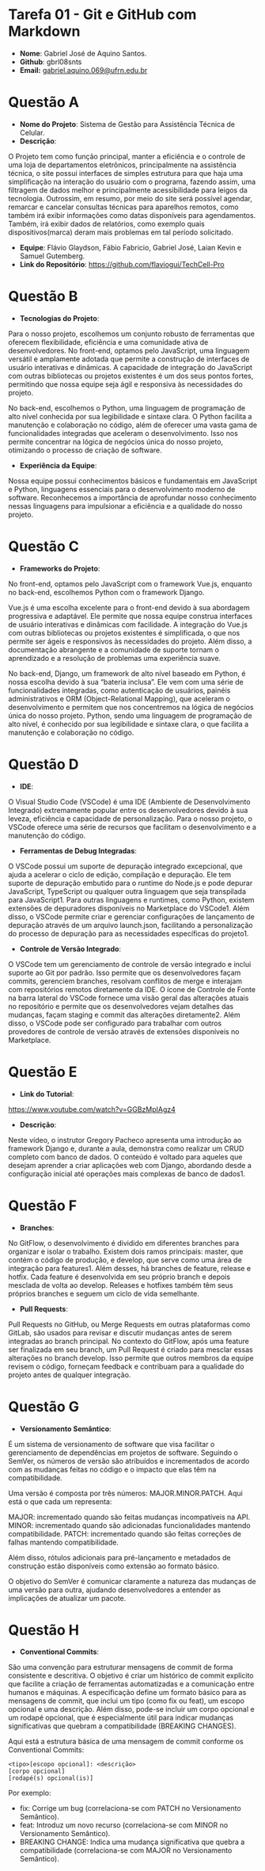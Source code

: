 # __Tarefa 01 - Git e GitHub com Markdown__

* __Nome__: Gabriel José de Aquino Santos.
* __Github__: gbrl08snts
* __Email:__ gabriel.aquino.069@ufrn.edu.br

# __Questão A__

* __Nome do Projeto__: Sistema de Gestão para Assistência Técnica de Celular.
* __Descrição__: 

O Projeto tem como função principal, manter a eficiência e o controle de uma loja de departamentos eletrônicos, principalmente na assistência técnica, o site possui interfaces de simples estrutura para que haja uma simplificação na interação do usuário com o programa, fazendo assim, uma filtragem de dados melhor e principalmente acessibilidade para leigos da tecnologia. Outrossim, em resumo, por meio do site será possível agendar, remarcar e cancelar consultas técnicas para aparelhos remotos, como também irá exibir informações como datas disponíveis para agendamentos. Também, irá exibir dados de relatórios, como exemplo quais dispositivos(marca) deram mais problemas em tal período solicitado.

* __Equipe__: Flávio Glaydson, Fábio Fabricio, Gabriel José, Laian Kevin e Samuel Gutemberg.
* __Link do Repositório__: https://github.com/flaviogui/TechCell-Pro

# __Questão B__

* __Tecnologias do Projeto__: 

Para o nosso projeto, escolhemos um conjunto robusto de ferramentas que oferecem flexibilidade, eficiência e uma comunidade ativa de desenvolvedores. No front-end, optamos pelo JavaScript, uma linguagem versátil e amplamente adotada que permite a construção de interfaces de usuário interativas e dinâmicas. A capacidade de integração do JavaScript com outras bibliotecas ou projetos existentes é um dos seus pontos fortes, permitindo que nossa equipe seja ágil e responsiva às necessidades do projeto.

No back-end, escolhemos o Python, uma linguagem de programação de alto nível conhecida por sua legibilidade e sintaxe clara. O Python facilita a manutenção e colaboração no código, além de oferecer uma vasta gama de funcionalidades integradas que aceleram o desenvolvimento. Isso nos permite concentrar na lógica de negócios única do nosso projeto, otimizando o processo de criação de software.

* __Experiência da Equipe__: 

Nossa equipe possui conhecimentos básicos e fundamentais em JavaScript e Python, linguagens essenciais para o desenvolvimento moderno de software. Reconhecemos a importância de aprofundar nosso conhecimento nessas linguagens para impulsionar a eficiência e a qualidade do nosso projeto.

# __Questão C__

* __Frameworks do Projeto__:

No front-end, optamos pelo JavaScript com o framework Vue.js, enquanto no back-end, escolhemos Python com o framework Django.

Vue.js é uma escolha excelente para o front-end devido à sua abordagem progressiva e adaptável. Ele permite que nossa equipe construa interfaces de usuário interativas e dinâmicas com facilidade. A integração do Vue.js com outras bibliotecas ou projetos existentes é simplificada, o que nos permite ser ágeis e responsivos às necessidades do projeto. Além disso, a documentação abrangente e a comunidade de suporte tornam o aprendizado e a resolução de problemas uma experiência suave.

No back-end, Django, um framework de alto nível baseado em Python, é nossa escolha devido à sua “bateria inclusa”. Ele vem com uma série de funcionalidades integradas, como autenticação de usuários, painéis administrativos e ORM (Object-Relational Mapping), que aceleram o desenvolvimento e permitem que nos concentremos na lógica de negócios única do nosso projeto. Python, sendo uma linguagem de programação de alto nível, é conhecido por sua legibilidade e sintaxe clara, o que facilita a manutenção e colaboração no código.

# __Questão D__

* __IDE__:

O Visual Studio Code (VSCode) é uma IDE (Ambiente de Desenvolvimento Integrado) extremamente popular entre os desenvolvedores devido à sua leveza, eficiência e capacidade de personalização. Para o nosso projeto, o VSCode oferece uma série de recursos que facilitam o desenvolvimento e a manutenção do código.

* __Ferramentas de Debug Integradas__: 

O VSCode possui um suporte de depuração integrado excepcional, que ajuda a acelerar o ciclo de edição, compilação e depuração. Ele tem suporte de depuração embutido para o runtime do Node.js e pode depurar JavaScript, TypeScript ou qualquer outra linguagem que seja transpilada para JavaScript1. Para outras linguagens e runtimes, como Python, existem extensões de depuradores disponíveis no Marketplace do VSCode1. Além disso, o VSCode permite criar e gerenciar configurações de lançamento de depuração através de um arquivo launch.json, facilitando a personalização do processo de depuração para as necessidades específicas do projeto1.

* __Controle de Versão Integrado__: 

O VSCode tem um gerenciamento de controle de versão integrado e inclui suporte ao Git por padrão. Isso permite que os desenvolvedores façam commits, gerenciem branches, resolvam conflitos de merge e interajam com repositórios remotos diretamente da IDE. O ícone de Controle de Fonte na barra lateral do VSCode fornece uma visão geral das alterações atuais no repositório e permite que os desenvolvedores vejam detalhes das mudanças, façam staging e commit das alterações diretamente2. Além disso, o VSCode pode ser configurado para trabalhar com outros provedores de controle de versão através de extensões disponíveis no Marketplace.

# __Questão E__

* __Link do Tutorial__:

https://www.youtube.com/watch?v=GGBzMpIAgz4

* __Descrição__:

Neste vídeo, o instrutor Gregory Pacheco apresenta uma introdução ao framework Django e, durante a aula, demonstra como realizar um CRUD completo com banco de dados. O conteúdo é voltado para aqueles que desejam aprender a criar aplicações web com Django, abordando desde a configuração inicial até operações mais complexas de banco de dados1.

# __Questão F__

* __Branches__: 

No GitFlow, o desenvolvimento é dividido em diferentes branches para organizar e isolar o trabalho. Existem dois ramos principais: master, que contém o código de produção, e develop, que serve como uma área de integração para features1. Além desses, há branches de feature, release e hotfix. Cada feature é desenvolvida em seu próprio branch e depois mesclada de volta ao develop. Releases e hotfixes também têm seus próprios branches e seguem um ciclo de vida semelhante.

* __Pull Requests__: 

Pull Requests no GitHub, ou Merge Requests em outras plataformas como GitLab, são usados para revisar e discutir mudanças antes de serem integradas ao branch principal. No contexto do GitFlow, após uma feature ser finalizada em seu branch, um Pull Request é criado para mesclar essas alterações no branch develop. Isso permite que outros membros da equipe revisem o código, forneçam feedback e contribuam para a qualidade do projeto antes de qualquer integração.

# __Questão G__

* __Versionamento Semântico__:

É um sistema de versionamento de software que visa facilitar o gerenciamento de dependências em projetos de software. Seguindo o SemVer, os números de versão são atribuídos e incrementados de acordo com as mudanças feitas no código e o impacto que elas têm na compatibilidade.

Uma versão é composta por três números: MAJOR.MINOR.PATCH. Aqui está o que cada um representa:

MAJOR: incrementado quando são feitas mudanças incompatíveis na API.
MINOR: incrementado quando são adicionadas funcionalidades mantendo compatibilidade.
PATCH: incrementado quando são feitas correções de falhas mantendo compatibilidade.

Além disso, rótulos adicionais para pré-lançamento e metadados de construção estão disponíveis como extensão ao formato básico.

O objetivo do SemVer é comunicar claramente a natureza das mudanças de uma versão para outra, ajudando desenvolvedores a entender as implicações de atualizar um pacote.

# __Questão H__

* __Conventional Commits__: 

São uma convenção para estruturar mensagens de commit de forma consistente e descritiva. O objetivo é criar um histórico de commit explícito que facilite a criação de ferramentas automatizadas e a comunicação entre humanos e máquinas. A especificação define um formato básico para as mensagens de commit, que inclui um tipo (como fix ou feat), um escopo opcional e uma descrição. Além disso, pode-se incluir um corpo opcional e um rodapé opcional, que é especialmente útil para indicar mudanças significativas que quebram a compatibilidade (BREAKING CHANGES).

Aqui está a estrutura básica de uma mensagem de commit conforme os Conventional Commits:

```
<tipo>[escopo opcional]: <descrição>
[corpo opcional]
[rodapé(s) opcional(is)]
```

Por exemplo:

* fix: Corrige um bug (correlaciona-se com PATCH no Versionamento Semântico).
* feat: Introduz um novo recurso (correlaciona-se com MINOR no Versionamento Semântico).
* BREAKING CHANGE: Indica uma mudança significativa que quebra a compatibilidade (correlaciona-se com MAJOR no Versionamento Semântico).
